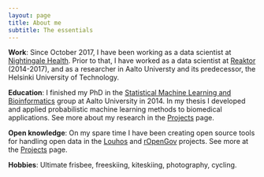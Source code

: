 ```yaml
---
layout: page
title: About me
subtitle: The essentials
---
```


**Work**: Since October 2017, I have been working as a data scientist at [Nightingale Health]. Prior to that, I have worked as a data scientist at [Reaktor] (2014-2017), and as a researcher in Aalto Universty and its predecessor, the Helsinki University of Technology.

**Education**: I finished my PhD in the [Statistical Machine Learning and Bioinformatics][smlb] group at Aalto University in 2014. In my thesis I developed and applied probabilistic machine learning methods to biomedical applications. See more about my research in the [Projects][proj-research] page.

**Open knowledge**: On my spare time I have been creating open source tools for handling open data in the [Louhos][] and [rOpenGov][] projects. See more at the [Projects][proj-opentools] page.

**Hobbies**: Ultimate frisbee, freeskiing, kiteskiing, photography, cycling. 


[Nightingale Health]: https://nightingalehealth.com/
[Reaktor]: http://reaktor.fi/
[smlb]: http://research.ics.aalto.fi/mi/
[Projects]: /projects.html
[proj-research]: /projects.html#research
[Louhos]: http://louhos.github.io/
[rOpenGov]: http://ropengov.github.io/
[proj-opentools]: /projects.html#opentools
[proj-openknow]: /projects.html#openknow
